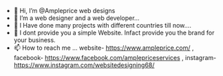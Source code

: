 - 👋 Hi, I’m @Ampleprice web designs
- 👀 I’m a web designer and a web developer...
- 🌱 I Have done many projects with different countries till now....
- 💞️ I dont provide you a simple Website. Infact provide you the brand for your business.
- 📫 How to reach me ... website- https://www.ampleprice.com/  ,     facebook- https://www.facebook.com/amplepriceservices    , instagram- https://www.instagram.com/websitedesigning68/

<!---
Ampleprice/Ampleprice is a ✨ special ✨ repository because its `https://www.ampleprice.com/` (this file) appears on your GitHub profile.
You can click the Preview link to take a look at your changes.
--->
